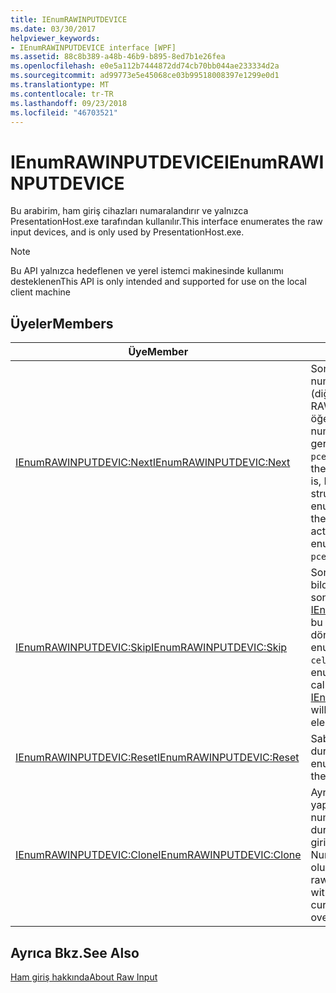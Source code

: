 ```yaml
---
title: IEnumRAWINPUTDEVICE
ms.date: 03/30/2017
helpviewer_keywords:
- IEnumRAWINPUTDEVICE interface [WPF]
ms.assetid: 88c8b389-a48b-46b9-b895-8ed7b1e26fea
ms.openlocfilehash: e0e5a112b7444872dd74cb70bb044ae233334d2a
ms.sourcegitcommit: ad99773e5e45068ce03b99518008397e1299e0d1
ms.translationtype: MT
ms.contentlocale: tr-TR
ms.lasthandoff: 09/23/2018
ms.locfileid: "46703521"
---
```

# <a name="ienumrawinputdevice"></a><span data-ttu-id="4b38b-102">IEnumRAWINPUTDEVICE</span><span class="sxs-lookup"><span data-stu-id="4b38b-102">IEnumRAWINPUTDEVICE</span></span>
<span data-ttu-id="4b38b-103">Bu arabirim, ham giriş cihazları numaralandırır ve yalnızca PresentationHost.exe tarafından kullanılır.</span><span class="sxs-lookup"><span data-stu-id="4b38b-103">This interface enumerates the raw input devices, and is only used by PresentationHost.exe.</span></span>  
  
> [!NOTE]
>  <span data-ttu-id="4b38b-104">Bu API yalnızca hedeflenen ve yerel istemci makinesinde kullanımı desteklenen</span><span class="sxs-lookup"><span data-stu-id="4b38b-104">This API is only intended and supported for use on the local client machine</span></span>  
  
## <a name="members"></a><span data-ttu-id="4b38b-105">Üyeler</span><span class="sxs-lookup"><span data-stu-id="4b38b-105">Members</span></span>  
  
|<span data-ttu-id="4b38b-106">Üye</span><span class="sxs-lookup"><span data-stu-id="4b38b-106">Member</span></span>|<span data-ttu-id="4b38b-107">Açıklama</span><span class="sxs-lookup"><span data-stu-id="4b38b-107">Description</span></span>|  
|------------|-----------------|  
|[<span data-ttu-id="4b38b-108">IEnumRAWINPUTDEVIC:Next</span><span class="sxs-lookup"><span data-stu-id="4b38b-108">IEnumRAWINPUTDEVIC:Next</span></span>](../../../../docs/framework/wpf/app-development/ienumrawinputdevic-next.md)|<span data-ttu-id="4b38b-109">Sonraki numaralandırır `celt` numaralandırıcı listesi olarak (diğer bir deyişle, RAWINPUTDEVICE yapıları) öğelerinde `rgelt` numaralandırılmış öğelerinde gerçek sayısını `pceltFetched`.</span><span class="sxs-lookup"><span data-stu-id="4b38b-109">Enumerates the next `celt` elements (that is, RAWINPUTDEVICE structures) in the enumerator's list, returning them in `rgelt` along with the actual number of enumerated elements in `pceltFetched`.</span></span>|  
|[<span data-ttu-id="4b38b-110">IEnumRAWINPUTDEVIC:Skip</span><span class="sxs-lookup"><span data-stu-id="4b38b-110">IEnumRAWINPUTDEVIC:Skip</span></span>](../../../../docs/framework/wpf/app-development/ienumrawinputdevic-skip.md)|<span data-ttu-id="4b38b-111">Sonraki Numaralandırıcıya bildirir `celt` listedeki öğeleri sonraki çağrı böylece [IEnumRAWINPUTDEVIC:Next](../../../../docs/framework/wpf/app-development/ienumrawinputdevic-next.md) bu öğeleri döndürmez.</span><span class="sxs-lookup"><span data-stu-id="4b38b-111">Instructs the enumerator to skip the next `celt` elements in the enumeration so that the next call to [IEnumRAWINPUTDEVIC:Next](../../../../docs/framework/wpf/app-development/ienumrawinputdevic-next.md) will not return those elements.</span></span>|  
|[<span data-ttu-id="4b38b-112">IEnumRAWINPUTDEVIC:Reset</span><span class="sxs-lookup"><span data-stu-id="4b38b-112">IEnumRAWINPUTDEVIC:Reset</span></span>](../../../../docs/framework/wpf/app-development/ienumrawinputdevic-reset.md)|<span data-ttu-id="4b38b-113">Sabit listesi sırası başlangıç durumuna sıfırlar.</span><span class="sxs-lookup"><span data-stu-id="4b38b-113">Resets the enumeration sequence to the beginning.</span></span>|  
|[<span data-ttu-id="4b38b-114">IEnumRAWINPUTDEVIC:Clone</span><span class="sxs-lookup"><span data-stu-id="4b38b-114">IEnumRAWINPUTDEVIC:Clone</span></span>](../../../../docs/framework/wpf/app-development/ienumrawinputdevic-clone.md)|<span data-ttu-id="4b38b-115">Aynı liste üzerinde yineleme yapmak için geçerli bir numaralandırıcı ile aynı duruma sahip başka bir ham giriş cihazının Numaralandırıcı oluşturur.</span><span class="sxs-lookup"><span data-stu-id="4b38b-115">Creates another raw input device enumerator with the same state as the current enumerator to iterate over the same list.</span></span>|  
  
## <a name="see-also"></a><span data-ttu-id="4b38b-116">Ayrıca Bkz.</span><span class="sxs-lookup"><span data-stu-id="4b38b-116">See Also</span></span>  
 [<span data-ttu-id="4b38b-117">Ham giriş hakkında</span><span class="sxs-lookup"><span data-stu-id="4b38b-117">About Raw Input</span></span>](https://msdn.microsoft.com/library/default.asp?url=/library/winui/winui/windowsuserinterface/userinput/rawinput/aboutrawinput.asp)
